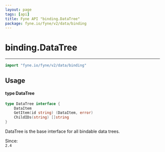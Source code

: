 ```yaml
---
layout: page
tags: [api]
title: Fyne API "binding.DataTree"
package: fyne.io/fyne/v2/data/binding
---
```


# binding.DataTree
---
```go
import "fyne.io/fyne/v2/data/binding"
```

## Usage

#### type DataTree

```go
type DataTree interface {
	DataItem
	GetItem(id string) (DataItem, error)
	ChildIDs(string) []string
}
```

DataTree is the base interface for all bindable data trees.


<div class="since">Since: <code>
2.4</code></div>
